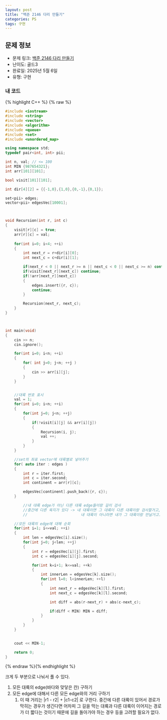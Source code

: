 ```yaml
---
layout: post
title: "백준 2146 다리 만들기"
categories: PS
tags: 구현
---
```


## 문제 정보
- 문제 링크: [백준 2146 다리 만들기](https://www.acmicpc.net/problem/2146)
- 난이도: 골드3
- 완료일: 2025년 5월 6일
- 유형: 구현

### 내 코드

{% highlight C++ %} {% raw %}
```C++
#include <iostream>
#include <string>
#include <vector>
#include <algorithm>
#include <queue>
#include <set>
#include <unordered_map>

using namespace std;
typedef pair<int, int> pii;

int n, val; // <= 100
int MIN {987654321};
int arr[101][101];

bool visit[101][101];

int dir[4][2] = {{-1,0},{1,0},{0,-1},{0,1}};

set<pii> edges;
vector<pii> edgesVec[10001];



void Recursion(int r, int c)
{
    visit[r][c] = true;   
    arr[r][c] = val;
    
    for(int i=0; i<4; ++i)
    {
        int next_r = r+dir[i][0];
        int next_c = c+dir[i][1];

        if(next_r < 0 || next_r >= n || next_c < 0 || next_c >= n) continue;
        if(visit[next_r][next_c]) continue;
        if(!arr[next_r][next_c])
        {
            edges.insert({r, c});
            continue;
        } 

        Recursion(next_r, next_c);
    }
}



int main(void)
{
    cin >> n;
    cin.ignore();

    for(int i=0; i<n; ++i)
    {
        for( int j=0; j<n; ++j )
        {
            cin >> arr[i][j];
        }
    }


    //대륙 번호 표시
    val = 1;
    for(int i=0; i<n; ++i)
    {
        for(int j=0; j<n; ++j)
        {
            if(!visit[i][j] && arr[i][j])
            {
                Recursion(i, j);
                val ++;
            }
        }
    }

    //set의 좌표 vector에 대륙별로 넣어주기 
    for( auto iter : edges )
    {
        int r = iter.first;
        int c = iter.second;
        int continent = arr[r][c];

        edgesVec[continent].push_back({r, c});
    }

        //내 대륙 edge가 아닌 다른 대륙 edge들이랑 길이 검사
        //중간에 다른 육지가 있다 -> 내 대륙이면 그 대륙이 다른 대륙이랑 검사할거고,
        //                        내 대륙이 아니라면 내가 그 대륙이랑 만날거고.

    //모든 대륙의 edge에 대해 순회
    for(int i=1; i<=val; ++i)
    {
        int len = edgesVec[i].size();
        for(int j=0; j<len; ++j)
        {
            int r = edgesVec[i][j].first;
            int c = edgesVec[i][j].second;

            for(int k=i+1; k<=val; ++k)
            {
                int innerLen = edgesVec[k].size();
                for(int l=0; l<innerLen; ++l)
                {
                    int next_r = edgesVec[k][l].first;
                    int next_c = edgesVec[k][l].second;

                    int diff = abs(r-next_r) + abs(c-next_c);

                    if(diff < MIN) MIN = diff;
                }
            }
        }
    }

    
    cout << MIN-1;

    return 0;
}
```
{% endraw %}{% endhighlight %}  

크게 두 부분으로 나눠서 풀 수 있다.

1. 모든 대륙의 edge(바다와 맞닿은 칸) 구하기
2. 모든 edge에 대해서 다른 모든 edge와의 거리 구하기 
    1. 이 때 거리는 |r1 - r2| + |c1-c2| 로 구한다. 
    중간에 다른 대륙이 있어서 경로가 막히는 경우가 생긴다면
    어차피 그 길을 막는 대륙과 다른 대륙이 이어지는 경로가 더 짧다는 것이기 때문에
    길을 돌아가야 하는 경우 등을 고려할 필요가 없다.